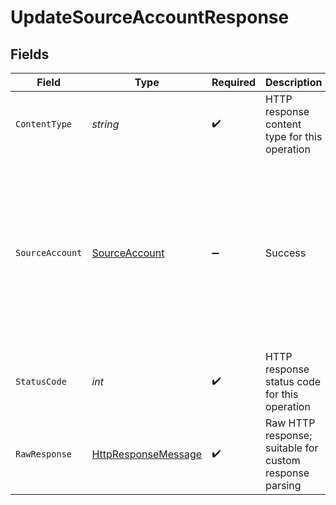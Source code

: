 # UpdateSourceAccountResponse


## Fields

| Field                                                                                                                                                                                                                                   | Type                                                                                                                                                                                                                                    | Required                                                                                                                                                                                                                                | Description                                                                                                                                                                                                                             | Example                                                                                                                                                                                                                                 |
| --------------------------------------------------------------------------------------------------------------------------------------------------------------------------------------------------------------------------------------- | --------------------------------------------------------------------------------------------------------------------------------------------------------------------------------------------------------------------------------------- | --------------------------------------------------------------------------------------------------------------------------------------------------------------------------------------------------------------------------------------- | --------------------------------------------------------------------------------------------------------------------------------------------------------------------------------------------------------------------------------------- | --------------------------------------------------------------------------------------------------------------------------------------------------------------------------------------------------------------------------------------- |
| `ContentType`                                                                                                                                                                                                                           | *string*                                                                                                                                                                                                                                | :heavy_check_mark:                                                                                                                                                                                                                      | HTTP response content type for this operation                                                                                                                                                                                           |                                                                                                                                                                                                                                         |
| `SourceAccount`                                                                                                                                                                                                                         | [SourceAccount](../../Models/Shared/SourceAccount.md)                                                                                                                                                                                   | :heavy_minus_sign:                                                                                                                                                                                                                      | Success                                                                                                                                                                                                                                 | {<br/>"id": "acc-002",<br/>"accountName": "account-081",<br/>"sortCode": "123456",<br/>"accountType": "Credit",<br/>"accountNumber": "12345670",<br/>"currency": "GBP",<br/>"balance": 99.99,<br/>"modifiedDate": "2023-01-09T14:14:14.1057478Z",<br/>"status": "pending"<br/>} |
| `StatusCode`                                                                                                                                                                                                                            | *int*                                                                                                                                                                                                                                   | :heavy_check_mark:                                                                                                                                                                                                                      | HTTP response status code for this operation                                                                                                                                                                                            |                                                                                                                                                                                                                                         |
| `RawResponse`                                                                                                                                                                                                                           | [HttpResponseMessage](https://learn.microsoft.com/en-us/dotnet/api/system.net.http.httpresponsemessage?view=net-5.0)                                                                                                                    | :heavy_check_mark:                                                                                                                                                                                                                      | Raw HTTP response; suitable for custom response parsing                                                                                                                                                                                 |                                                                                                                                                                                                                                         |